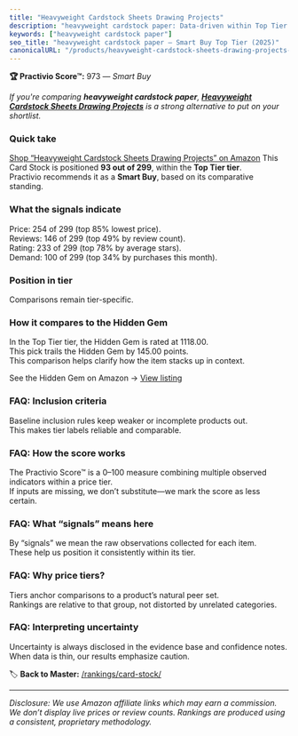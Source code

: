 ```yaml
---
title: "Heavyweight Cardstock Sheets Drawing Projects"
description: "heavyweight cardstock paper: Data-driven within Top Tier ranking using the Practivio Score™. Positioned by quality, value, demand, findability, momentum."
keywords: ["heavyweight cardstock paper"]
seo_title: "heavyweight cardstock paper — Smart Buy Top Tier (2025)"
canonicalURL: "/products/heavyweight-cardstock-sheets-drawing-projects-B0B722QMV1/"
---
```


**🏆 Practivio Score™:** 973 — _Smart Buy_


*If you're comparing **heavyweight cardstock paper**, **[Heavyweight Cardstock Sheets Drawing Projects](https://www.amazon.com/dp/B0B722QMV1?tag=practivio-20)** is a strong alternative to put on your shortlist.*
### Quick take
[Shop “Heavyweight Cardstock Sheets Drawing Projects” on Amazon](https://www.amazon.com/dp/B0B722QMV1?tag=practivio-20)
This Card Stock is positioned **93 out of 299**, within the **Top Tier tier**.  
Practivio recommends it as a **Smart Buy**, based on its comparative standing.

### What the signals indicate
Price: 254 of 299 (top 85% lowest price).  
Reviews: 146 of 299 (top 49% by review count).  
Rating: 233 of 299 (top 78% by average stars).  
Demand: 100 of 299 (top 34% by purchases this month).

### Position in tier
Comparisons remain tier-specific.

### How it compares to the Hidden Gem
In the Top Tier tier, the Hidden Gem is rated at 1118.00.  
This pick trails the Hidden Gem by 145.00 points.  
This comparison helps clarify how the item stacks up in context.  

See the Hidden Gem on Amazon → [View listing](https://www.amazon.com/dp/B00KKXA3LI?tag=practivio-20)

### FAQ: Inclusion criteria
Baseline inclusion rules keep weaker or incomplete products out.  
This makes tier labels reliable and comparable.

### FAQ: How the score works
The Practivio Score™ is a 0–100 measure combining multiple observed indicators within a price tier.  
If inputs are missing, we don’t substitute—we mark the score as less certain.

### FAQ: What “signals” means here
By “signals” we mean the raw observations collected for each item.  
These help us position it consistently within its tier.

### FAQ: Why price tiers?
Tiers anchor comparisons to a product’s natural peer set.  
Rankings are relative to that group, not distorted by unrelated categories.

### FAQ: Interpreting uncertainty
Uncertainty is always disclosed in the evidence base and confidence notes.  
When data is thin, our results emphasize caution.


🏷️ **Back to Master:** [/rankings/card-stock/](/rankings/card-stock/)

---
_Disclosure: We use Amazon affiliate links which may earn a commission. We don’t display live prices or review counts. Rankings are produced using a consistent, proprietary methodology._

